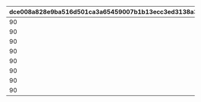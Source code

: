 |dce008a828e9ba516d501ca3a65459007b1b13ecc3ed3138a3155a4f4e6d5a76|dc7b8fb786031f68ffef840594c5d5d7206f04e36d7c26b78abb8a9fbd08adf1|8b293c33e7ab4372726328771cef74c5db66aa47956c5ac08abef911afd4a621|2c5103c9ff6e68ba95d74b44fb9886ada0b9fc42abbf808f3120a90d72e65570|177b0fa88c91958f6da875f36f6ebbfabb932fcf15d8df8019a36205448263f3|
| --- | --- | --- | --- | --- |
|90|275000001|75000001|750000011|2024/10/15 15:00:00|
|90|275000002|75000002|750000021|2024/10/15 15:00:00|
|90|275000003|75000003|750000031|2024/10/15 15:00:00|
|90|275000004|75000004|750000041|2024/10/15 15:00:00|
|90|275000005|75000005|750000051|2024/10/15 15:00:00|
|90|275000006|75000006|750000061|2024/10/15 15:00:00|
|90|275000007|75000007|750000071|2024/10/15 15:00:00|
|90|275000008|75000008|750000081|2024/10/15 15:00:00|